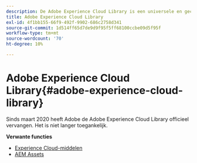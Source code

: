 ```yaml
---
description: De Adobe Experience Cloud Library is een universele en gecentraliseerde ervaring voor het opslaan, zoeken en selecteren van middelen in Adobe Experience Cloud Solutions.
title: Adobe Experience Cloud Library
exl-id: 4f1bb155-66f9-492f-9902-686c2758d341
source-git-commit: 1d514ff65d7de9d9f95f5ff68100ccbe09d5f95f
workflow-type: tm+mt
source-wordcount: '70'
ht-degree: 10%

---
```


# Adobe Experience Cloud Library{#adobe-experience-cloud-library}

Sinds maart 2020 heeft Adobe de Adobe Experience Cloud Library officieel vervangen. Het is niet langer toegankelijk.

**Verwante functies**

* [Experience Cloud-middelen](https://experienceleague.adobe.com/docs/core-services/interface/services/assets/experience-cloud-assets.html)
* [AEM Assets](https://experienceleague.adobe.com/docs/experience-manager-cloud-service/content/assets/home.html)
